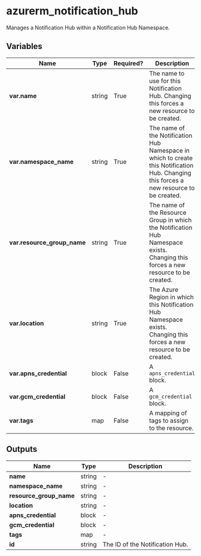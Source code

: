 # azurerm_notification_hub

Manages a Notification Hub within a Notification Hub Namespace.

## Variables

| Name | Type | Required? |  Description |
| ---- | ---- | --------- |  ----------- |
| **var.name** | string | True | The name to use for this Notification Hub. Changing this forces a new resource to be created. | 
| **var.namespace_name** | string | True | The name of the Notification Hub Namespace in which to create this Notification Hub. Changing this forces a new resource to be created. | 
| **var.resource_group_name** | string | True | The name of the Resource Group in which the Notification Hub Namespace exists. Changing this forces a new resource to be created. | 
| **var.location** | string | True | The Azure Region in which this Notification Hub Namespace exists. Changing this forces a new resource to be created. | 
| **var.apns_credential** | block | False | A `apns_credential` block. | 
| **var.gcm_credential** | block | False | A `gcm_credential` block. | 
| **var.tags** | map | False | A mapping of tags to assign to the resource. | 



## Outputs

| Name | Type | Description |
| ---- | ---- | --------- | 
| **name** | string  | - | 
| **namespace_name** | string  | - | 
| **resource_group_name** | string  | - | 
| **location** | string  | - | 
| **apns_credential** | block  | - | 
| **gcm_credential** | block  | - | 
| **tags** | map  | - | 
| **id** | string  | The ID of the Notification Hub. | 